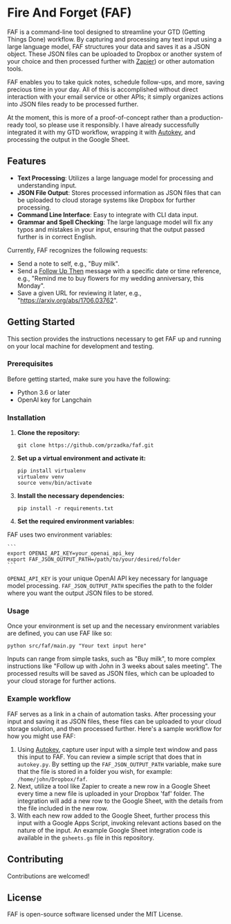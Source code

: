 
# Fire And Forget (FAF)

FAF is a command-line tool designed to streamline your GTD (Getting Things Done) workflow. By capturing and processing any text input using a large language model, FAF structures your data and saves it as a JSON object. These JSON files can be uploaded to Dropbox or another system of your choice and then processed further with [Zapier](https://zapier.com)) or other automation tools. 

FAF enables you to take quick notes, schedule follow-ups, and more, saving precious time in your day. All of this is accomplished without direct interaction with your email service or other APIs; it simply organizes actions into JSON files ready to be processed further.

At the moment, this is more of a proof-of-concept rather than a production-ready tool, so please use it responsibly. I have already successfully integrated it with my GTD workflow, wrapping it with [Autokey](https://github.com/autokey/autokey), and processing the output in the Google Sheet.

## Features

- **Text Processing**: Utilizes a large language model for processing and understanding input.
- **JSON File Output**: Stores processed information as JSON files that can be uploaded to cloud storage systems like Dropbox for further processing.
- **Command Line Interface**: Easy to integrate with CLI data input.
- **Grammar and Spell Checking**: The large language model will fix any typos and mistakes in your input, ensuring that the output passed further is in correct English.

Currently, FAF recognizes the following requests:

- Send a note to self, e.g., "Buy milk".
- Send a [Follow Up Then](https://www.followupthen.com) message with a specific date or time reference, e.g., "Remind me to buy flowers for my wedding anniversary, this Monday".
- Save a given URL for reviewing it later, e.g., "https://arxiv.org/abs/1706.03762".

## Getting Started

This section provides the instructions necessary to get FAF up and running on your local machine for development and testing.

### Prerequisites

Before getting started, make sure you have the following:

- Python 3.6 or later
- OpenAI key for Langchain

### Installation

1. **Clone the repository:**

    ```
    git clone https://github.com/przadka/faf.git
    ```

2. **Set up a virtual environment and activate it:**

    ```
    pip install virtualenv
    virtualenv venv
    source venv/bin/activate
    ```

3. **Install the necessary dependencies:**

    ```
    pip install -r requirements.txt
    ```

4. **Set the required environment variables:**

FAF uses two environment variables: 

    ```
    export OPENAI_API_KEY=your_openai_api_key
    export FAF_JSON_OUTPUT_PATH=/path/to/your/desired/folder
    ```

`OPENAI_API_KEY` is your unique OpenAI API key necessary for language model processing. `FAF_JSON_OUTPUT_PATH` specifies the path to the folder where you want the output JSON files to be stored.

### Usage

Once your environment is set up and the necessary environment variables are defined, you can use FAF like so:

```
python src/faf/main.py "Your text input here"
```

Inputs can range from simple tasks, such as "Buy milk", to more complex instructions like "Follow up with John in 3 weeks about sales meeting". The processed results will be saved as JSON files, which can be uploaded to your cloud storage for further actions.

### Example workflow

FAF serves as a link in a chain of automation tasks. After processing your input and saving it as JSON files, these files can be uploaded to your cloud storage solution, and then processed further. Here's a sample workflow for how you might use FAF:

1. Using [Autokey](https://github.com/autokey/autokey), capture user input with a simple text window and pass this input to FAF. You can review a simple script that does that in `autokey.py`. By setting up the `FAF_JSON_OUTPUT_PATH` variable, make sure that the file is stored in a folder you wish, for example: `/home/john/Dropbox/faf`.
2. Next, utilize a tool like Zapier to create a new row in a Google Sheet every time a new file is uploaded in your Dropbox 'faf' folder. The integration will add a new row to the Google Sheet, with the details from the file included in the new row.
3. With each new row added to the Google Sheet, further process this input with a Google Apps Script, invoking relevant actions based on the nature of the input. An example Google Sheet integration code is available in the `gsheets.gs` file in this repository.

## Contributing

Contributions are welcomed!

## License

FAF is open-source software licensed under the MIT License.
